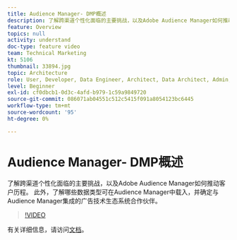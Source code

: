 ```yaml
---
title: Audience Manager- DMP概述
description: 了解跨渠道个性化面临的主要挑战，以及Adobe Audience Manager如何推动客户历程。 此外，了解哪些数据类型可在Audience Manager中载入，并确定与Audience Manager集成的广告技术生态系统合作伙伴。
feature: Overview
topics: null
activity: understand
doc-type: feature video
team: Technical Marketing
kt: 5106
thumbnail: 33894.jpg
topic: Architecture
role: User, Developer, Data Engineer, Architect, Data Architect, Admin, Leader
level: Beginner
exl-id: cf0dbcb1-0d3c-4afd-b979-1c59a9849720
source-git-commit: 086071ab04551c512c5415f091a8054123bc6445
workflow-type: tm+mt
source-wordcount: '95'
ht-degree: 0%

---
```


# Audience Manager- DMP概述

了解跨渠道个性化面临的主要挑战，以及Adobe Audience Manager如何推动客户历程。 此外，了解哪些数据类型可在Audience Manager中载入，并确定与Audience Manager集成的广告技术生态系统合作伙伴。

>[!VIDEO](https://video.tv.adobe.com/v/33894/?quality=12)

有关详细信息，请访问[文档](https://experienceleague.adobe.com/docs/audience-manager/user-guide/overview/aam-overview.html?lang=zh-Hans)。
